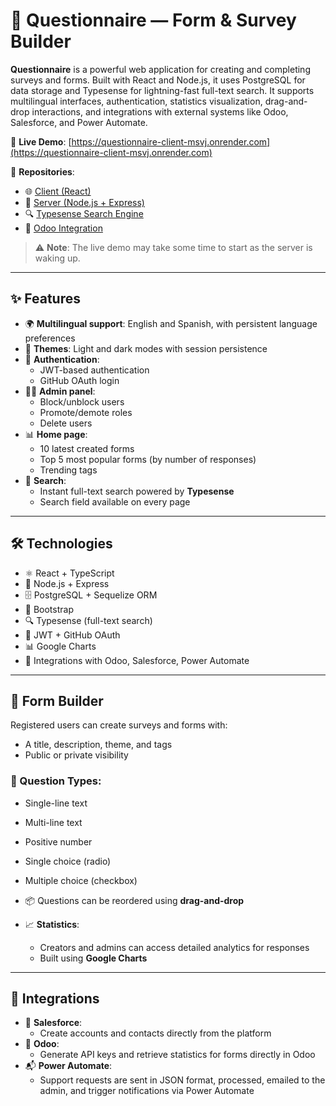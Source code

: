 # 📝 Questionnaire — Form & Survey Builder

**Questionnaire** is a powerful web application for creating and completing surveys and forms. Built with React and Node.js, it uses PostgreSQL for data storage and Typesense for lightning-fast full-text search. It supports multilingual interfaces, authentication, statistics visualization, drag-and-drop interactions, and integrations with external systems like Odoo, Salesforce, and Power Automate.

🔗 **Live Demo**: [https://questionnaire-client-msvj.onrender.com](https://questionnaire-client-msvj.onrender.com)

🔗 **Repositories**:
- 🌐 [Client (React)](https://github.com/martsul/questionnaire-client)
- 🔧 [Server (Node.js + Express)](https://github.com/martsul/questionnaire-server)
- 🔍 [Typesense Search Engine](https://github.com/martsul/quiz-typesense)
- 🔗 [Odoo Integration](https://github.com/martsul/odoo-itransion)

> ⚠️ **Note**: The live demo may take some time to start as the server is waking up.

---

## ✨ Features

- 🌍 **Multilingual support**: English and Spanish, with persistent language preferences
- 🌙 **Themes**: Light and dark modes with session persistence
- 🔐 **Authentication**:
  - JWT-based authentication
  - GitHub OAuth login
- 🧑‍💼 **Admin panel**:
  - Block/unblock users
  - Promote/demote roles
  - Delete users
- 📊 **Home page**:
  - 10 latest created forms
  - Top 5 most popular forms (by number of responses)
  - Trending tags
- 🔎 **Search**:
  - Instant full-text search powered by **Typesense**
  - Search field available on every page

---

## 🛠 Technologies

- ⚛️ React + TypeScript
- 🔧 Node.js + Express
- 🗄 PostgreSQL + Sequelize ORM
- 🎨 Bootstrap
- 🔍 Typesense (full-text search)
- 🔑 JWT + GitHub OAuth
- 📊 Google Charts
- 🧩 Integrations with Odoo, Salesforce, Power Automate

---

## 🧰 Form Builder

Registered users can create surveys and forms with:
- A title, description, theme, and tags
- Public or private visibility

### 🧪 Question Types:
- Single-line text
- Multi-line text
- Positive number
- Single choice (radio)
- Multiple choice (checkbox)

- 📦 Questions can be reordered using **drag-and-drop**
- 📈 **Statistics**:
  - Creators and admins can access detailed analytics for responses
  - Built using **Google Charts**

---

## 🤝 Integrations

- 🔗 **Salesforce**:
  - Create accounts and contacts directly from the platform
- 🧾 **Odoo**:
  - Generate API keys and retrieve statistics for forms directly in Odoo
- 📬 **Power Automate**:
  - Support requests are sent in JSON format, processed, emailed to the admin, and trigger notifications via Power Automate